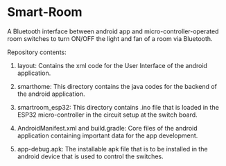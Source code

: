 # Smart-Room
A Bluetooth interface between android app and micro-controller-operated room switches to turn ON/OFF the light and fan of a room via Bluetooth.

Repository contents:
1. layout:
   Contains the xml code for the User Interface of the android application.
   
2. smarthome:
   This directory contains the java codes for the backend of the android application.
   
3. smartroom_esp32:
   This directory contains .ino file that is loaded in the ESP32 micro-controller in the circuit setup at the switch board.
   
4. AndroidManifest.xml and build.gradle:
   Core files of the android application containing important data for the app development.
   
5. app-debug.apk:
   The installable apk file that is to be installed in the android device that is used to control the switches.
